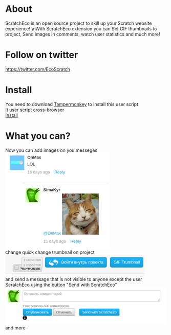 # About
ScratchEco is an open source project to skill up your Scratch website experience! \nWith ScratchEco extension you can Set GIF thumbnails to project,  Send images in comments, watch user statistics and much more!
# Follow on twitter
https://twitter.com/EcoScratch
# Install
You need to download [Tampermonkey](https://tampermonkey.net/) to install this user script<br/>
It user script cross-browser<br/>
[Install](https://github.com/SimaKyr/scratchEco/raw/master/scratchEco.user.js)
# What you can?
Now you can add images on you messeges<br/>
![Example1](https://github.com/SimaKyr/scratchEco/blob/master/screnshots/2.png?raw=true)<br/>
change quick change trumbnail on project<br/>
![Example2](https://github.com/SimaKyr/scratchEco/blob/master/screnshots/3.png?raw=true)<br/>
and send a message that is not visible to anyone except the user ScratchEco using the button "Send with ScratchEco"<br/>
![Example3](https://github.com/SimaKyr/scratchEco/blob/master/screnshots/1.png?raw=true)<br/>
and more
